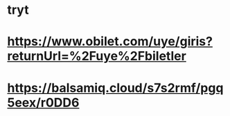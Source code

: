 # tryt
# https://www.obilet.com/uye/giris?returnUrl=%2Fuye%2Fbiletler
# https://balsamiq.cloud/s7s2rmf/pgq5eex/r0DD6